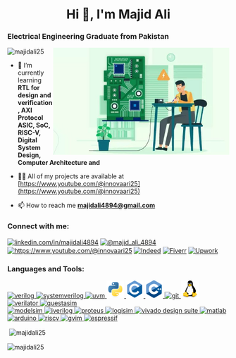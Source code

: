<h1 align="center">Hi 👋, I'm Majid Ali</h1>
<h3 align="left">Electrical Engineering Graduate from Pakistan</h3>
<img align="right" alt="myimg" width="400" src="https://github.com/Majid-Ali25/Majid-Ali25/blob/main/VLSI-Design-Flow.jpg?raw=true">

<p align="left"> <img src="https://komarev.com/ghpvc/?username=majidali25&label=Profile%20views&color=0e75b6&style=flat" alt="majidali25" /> </p>

- 🌱 I’m currently learning **RTL for design and verification, AXI Protocol <br> ASIC, SoC, RISC-V, Digital System Design, Computer Architecture and**

- 👨‍💻 All of my projects are available at [https://www.youtube.com/@innovaari25](https://www.youtube.com/@innovaari25)

- 📫 How to reach me **majidali4894@gmail.com**

<h3 align="left">Connect with me:</h3>
<p align="left">
<a href="https://www.linkedin.com/in/majidali4894/" target="blank"><img align="center" src="https://raw.githubusercontent.com/rahuldkjain/github-profile-readme-generator/master/src/images/icons/Social/linked-in-alt.svg" alt="linkedin.com/in/majidali4894" height="30" width="40" /></a>
<a href="https://instagram.com/@majid_ali_4894" target="blank"><img align="center" src="https://raw.githubusercontent.com/rahuldkjain/github-profile-readme-generator/master/src/images/icons/Social/instagram.svg" alt="@majid_ali_4894" height="30" width="40" /></a>
<a href="https://www.youtube.com/c/https://www.youtube.com/@innovaari25" target="blank"><img align="center" src="https://raw.githubusercontent.com/rahuldkjain/github-profile-readme-generator/master/src/images/icons/Social/youtube.svg" alt="https://www.youtube.com/@innovaari25" height="30" width="40" /></a>
<a href="https://www.indeed.com" target="blank"><img align="center" src="https://raw.githubusercontent.com/rahuldkjain/github-profile-readme-generator/master/src/images/icons/Social/indeed.svg" alt="Indeed" height="30" width="40" /></a>
<a href="https://www.fiverr.com" target="blank"><img align="center" src="https://www.fiverr.com/mrj728?up_rollout=true" alt="Fiverr" height="30" width="40" /></a>
<a href="https://www.upwork.com" target="blank"><img align="center" src="https://raw.githubusercontent.com/rahuldkjain/github-profile-readme-generator/master/src/images/icons/Social/upwork.svg" alt="Upwork" height="30" width="40" /></a>
</p>

<h3 align="left">Languages and Tools:</h3>
<p align="left">
    <a href="https://en.wikipedia.org/wiki/Verilog" target="_blank" rel="noreferrer"> <img src="https://static-00.iconduck.com/assets.00/file-type-verilog-icon-256x256-goe8p7qm.png" alt="verilog" width="40" height="40"/> </a> 
    <a href="https://en.wikipedia.org/wiki/SystemVerilog" target="_blank" rel="noreferrer"> <img src="https://static-00.iconduck.com/assets.00/file-type-light-systemverilog-icon-512x512-n6etzhly.png" alt="systemverilog" width="40" height="40"/> </a>
    <a href="https://www.accellera.org/downloads/standards/uvm" target="_blank" rel="noreferrer"> <img src="https://uvm.io/images/uvm-logo.svg" alt="uvm" width="40" height="40"/> </a>
    <a href="https://www.python.org" target="_blank" rel="noreferrer"> <img src="https://raw.githubusercontent.com/devicons/devicon/master/icons/python/python-original.svg" alt="python" width="40" height="40"/> </a> 
    <a href="https://www.cprogramming.com/" target="_blank" rel="noreferrer"> <img src="https://raw.githubusercontent.com/devicons/devicon/master/icons/c/c-original.svg" alt="c" width="40" height="40"/> </a> 
    <a href="https://www.w3schools.com/cpp/" target="_blank" rel="noreferrer"> <img src="https://raw.githubusercontent.com/devicons/devicon/master/icons/cplusplus/cplusplus-original.svg" alt="cplusplus" width="40" height="40"/> </a> 
    <a href="https://git-scm.com/" target="_blank" rel="noreferrer"> <img src="https://www.vectorlogo.zone/logos/git-scm/git-scm-icon.svg" alt="git" width="40" height="40"/> </a> 
    <a href="https://www.linux.org/" target="_blank" rel="noreferrer"> <img src="https://raw.githubusercontent.com/devicons/devicon/master/icons/linux/linux-original.svg" alt="linux" width="40" height="40"/> </a>
    <a href="https://www.veripool.org/verilator/" target="_blank" rel="noreferrer"> <img src="https://www.veripool.org/img/verilator_256_200_min.png" alt="verilator" width="40" height="40"/> </a>
    <a href="https://www.mentor.com/products/fv/questa/" target="_blank" rel="noreferrer"> <img src="https://encrypted-tbn0.gstatic.com/images?q=tbn:ANd9GcQ4g9iGb6Z4drVMGI-iZqtfSKmJFQDAiOMV2e2GHA1csEsTn_U2jWHkBIqTQE1rOhhGF20&usqp=CAU" alt="questasim" width="40" height="40"/> </a>
    <br>
    <a href="https://www.mentor.com/products/fv/modelsim/" target="_blank" rel="noreferrer"> <img src="https://downloadlynet.ir/wp-content/uploads/2020/03/ModelSim.png" alt="modelsim" width="40" height="40"/> </a>
    <a href="https://iverilog.fandom.com/wiki/Main_Page" target="_blank" rel="noreferrer"> <img src="https://upload.wikimedia.org/wikipedia/en/c/cb/Icarus_Verilog_logo2.png" alt="iverilog" width="40" height="40"/> </a>
    <a href="https://www.labcenter.com" target="_blank" rel="noreferrer"> <img src="https://encrypted-tbn0.gstatic.com/images?q=tbn:ANd9GcSzt7ekVT29Wr2wsd9vwtgnVPJWVl5fxtHO3g&s" alt="proteus" width="40" height="40"/> </a>
    <a href="https://github.com/logisim-evolution/logisim-evolution" target="_blank" rel="noreferrer"> <img src="https://upload.wikimedia.org/wikipedia/commons/thumb/b/ba/Logisim-icon.svg/1024px-Logisim-icon.svg.png" alt="logisim" width="40" height="40"/> </a>
    <a href="https://www.xilinx.com/products/design-tools/vivado.html" target="_blank" rel="noreferrer"> <img src="https://dl.flathub.org/repo/appstream/x86_64/icons/128x128/com.github.corna.Vivado.png" alt="vivado design suite" width="40" height="40"/> </a>
    <a href="https://www.mathworks.com/" target="_blank" rel="noreferrer"> <img src="https://upload.wikimedia.org/wikipedia/commons/2/21/Matlab_Logo.png" alt="matlab" width="40" height="40"/> </a> 
    <a href="https://www.arduino.cc/" target="_blank" rel="noreferrer"> <img src="https://cdn.worldvectorlogo.com/logos/arduino-1.svg" alt="arduino" width="40" height="40"/> </a>
    <a href="https://riscv.org/" target="_blank" rel="noreferrer"> <img src="https://upload.wikimedia.org/wikipedia/commons/0/00/RISC-V-logo.png" alt="riscv" width="40" height="40"/> </a> 
    <a href="https://www.vim.org/" target="_blank" rel="noreferrer"> <img src="https://upload.wikimedia.org/wikipedia/commons/9/9f/Vimlogo.svg" alt="gvim" width="40" height="40"/> </a>
    <a href="https://www.espressif.com/en/products/socs/esp32" target="_blank" rel="noreferrer"> <img src="https://www.espressif.com/sites/default/files/logo_esp-01.svg" alt="espressif" width="40" height="40"/> </a>
</p>

<p>&nbsp;<img align="center" src="https://github-readme-stats.vercel.app/api?username=majidali25&show_icons=true&locale=en" alt="majidali25" /></p>

<p><img align="center" src="https://github-readme-streak-stats.herokuapp.com/?user=majidali25&" alt="majidali25" /></p>

